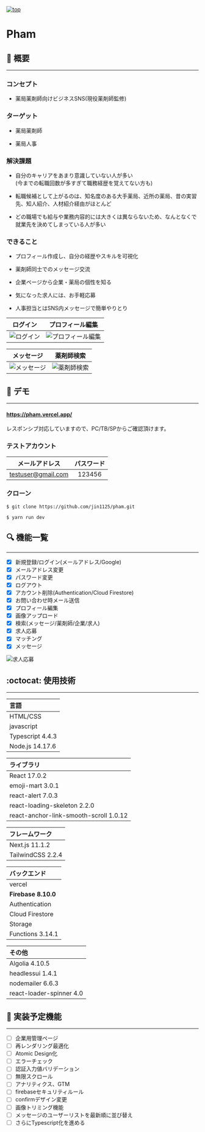 [![top](https://user-images.githubusercontent.com/60165363/135390500-710d67ad-216f-4713-a1d4-21403214cc62.png)](https://pham.vercel.app/)

# **Pham**
## :pill: **概要**
---
### **コンセプト**  
- 薬局薬剤師向けビジネスSNS(現役薬剤師監修)

### **ターゲット**  
- 薬局薬剤師

- 薬局人事

### **解決課題**
- 自分のキャリアをあまり意識していない人が多い  
(今までの転職回数が多すぎて職務経歴を覚えてない方も)

- 転職候補として上がるのは、知名度のある大手薬局、近所の薬局、昔の実習先、知人紹介、人材紹介経由がほとんど

- どの職場でも給与や業務内容的には大きくは異ならないため、なんとなくで就業先を決めてしまっている人が多い


### **できること**  
- プロフィール作成し、自分の経歴やスキルを可視化

- 薬剤師同士でのメッセージ交流  

- 企業ページから企業・薬局の個性を知る

- 気になった求人には、お手軽応募

- 人事担当とはSNS内メッセージで簡単やりとり

|ログイン|プロフィール編集|
|:---:|:---:|
|![ログイン](https://user-images.githubusercontent.com/60165363/135390494-e7a69a2a-caf0-4961-86ca-39c75a4c9e15.png)|![プロフィール編集](https://user-images.githubusercontent.com/60165363/135390479-937af1a6-2e2d-418e-9d51-6215e0a95215.png)|

|メッセージ|薬剤師検索|
|:---:|:---:|
|![メッセージ](https://user-images.githubusercontent.com/60165363/135423920-2264aaa6-8580-4afc-97b7-9c03af4f65d5.png)|![薬剤師検索](https://user-images.githubusercontent.com/60165363/135423085-e23c14e9-3a1d-4b3b-af74-a8aa3f96f598.png)|

## :rocket: **デモ**
---
#### https://pham.vercel.app/
レスポンシブ対応していますので、PC/TB/SPからご確認頂けます。

### **テストアカウント**
|メールアドレス|パスワード|
|:---:|:---:|
|testuser@gmail.com|123456|

### **クローン**
`$ git clone https://github.com/jin1125/pham.git`

`$ yarn run dev`

## :mag: **機能一覧**
---
- [x] 新規登録/ログイン(メールアドレス/Google)
- [x] メールアドレス変更
- [x] パスワード変更
- [x] ログアウト
- [x] アカウント削除(Authentication/Cloud Firestore)
- [x] お問い合わせ時メール送信
- [x] プロフィール編集
- [x] 画像アップロード
- [x] 検索(メッセージ/薬剤師/企業/求人)
- [x] 求人応募
- [x] マッチング
- [x] メッセージ

![求人応募](https://user-images.githubusercontent.com/60165363/135428801-9393bf4d-c533-4e2c-ac61-c03412f3726b.gif)

## :octocat: **使用技術**
---
|言語|
|:---|
|HTML/CSS|
|javascript|
|Typescript 4.4.3|
|Node.js 14.17.6|

|ライブラリ|
|:---|
|React 17.0.2|
|emoji-mart 3.0.1|
|react-alert 7.0.3|
|react-loading-skeleton 2.2.0|
|react-anchor-link-smooth-scroll 1.0.12 |

|フレームワーク|
|:---|
|Next.js 11.1.2|
|TailwindCSS 2.2.4|

|バックエンド|
|:---|
|vercel|
|**Firebase 8.10.0**|
| Authentication|
| Cloud Firestore|
| Storage|
| Functions 3.14.1|


|その他|
|:---|
|Algolia  4.10.5|
|headlessui 1.4.1|
|nodemailer 6.6.3|
|react-loader-spinner 4.0|

## :wrench: **実装予定機能**
---

- [ ] 企業用管理ページ
- [ ] 再レンダリング最適化
- [ ] Atomic Design化
- [ ] エラーチェック
- [ ] 認証入力値バリデーション
- [ ] 無限スクロール
- [ ] アナリティクス、GTM
- [ ] firebaseセキュリティルール
- [ ] confirmデザイン変更
- [ ] 画像トリミング機能
- [ ] メッセージのユーザーリストを最新順に並び替え
- [ ] さらにTypescript化を進める